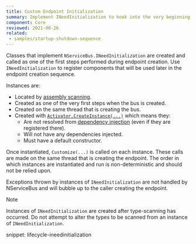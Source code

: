 ```yaml
---
title: Custom Endpoint Initialization
summary: Implement INeedInitialization to hook into the very beginning of the endpoint creation sequence of NServiceBus.
component: Core
reviewed: 2021-08-26
related:
 - samples/startup-shutdown-sequence
---
```


Classes that implement `NServiceBus.INeedInitialization` are created and called as one of the first steps performed during endpoint creation. Use `INeedInitialization` to register components that will be used later in the endpoint creation sequence.

Instances are:

 * Located by [assembly scanning](/nservicebus/hosting/assembly-scanning.md).
 * Created as one of the very first steps when the bus is created.
 * Created on the same thread that is creating the bus.
 * Created with [`Activator.CreateInstance(...)`](https://msdn.microsoft.com/en-us/library/system.activator.createinstance) which means they:
    * Are not resolved from [dependency injection](/nservicebus/dependency-injection/) (even if they are registered there).
    * Will not have any dependencies injected.
    * Must have a default constructor.

Once instantiated, `Customize(...)` is called on each instance. These calls are made on the same thread that is creating the endpoint.  The order in which instances are instantiated and run is non-deterministic and should not be relied upon.

Exceptions thrown by instances of `INeedInitialization` are not handled by NServiceBus and will bubble up to the caller creating the endpoint.

> [!NOTE]
> Instances of `INeedInitialization` are created after type-scanning has occurred. Do not attempt to alter the types to be scanned from an instance of `INeedInitialization`.

snippet: lifecycle-ineedinitialization

